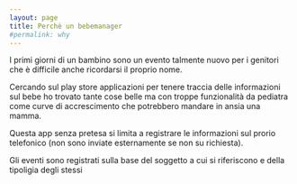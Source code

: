 ```yaml
---
layout: page
title: Perchè un bebemanager
#permalink: why
---
```



I primi giorni di un bambino sono un evento talmente nuovo per i genitori che è difficile anche ricordarsi il proprio nome.

Cercando sul play store applicazioni per tenere traccia delle informazioni sul bebe ho trovato tante cose belle ma con troppe funzionalità da pediatra come curve di accrescimento che potrebbero mandare in ansia una mamma.

Questa app senza pretesa si limita a registrare le informazioni sul prorio telefonico (non sono inviate esternamente se non su richiesta).

Gli eventi sono registrati sulla base del soggetto a cui si riferiscono e della tipoligia degli stessi
